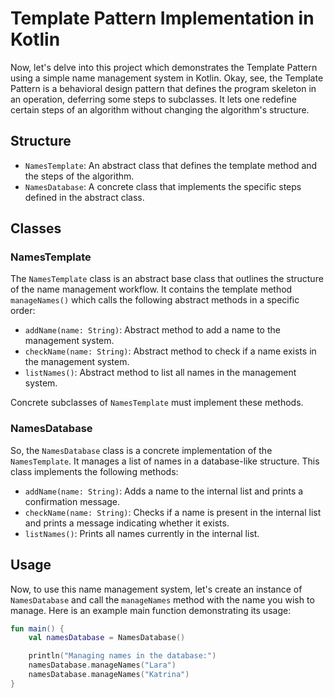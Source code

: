 # Template Pattern Implementation in Kotlin

Now, let's delve into this project which demonstrates the Template Pattern using a simple name management system in Kotlin. Okay, see, the Template Pattern is a behavioral design pattern that defines the program skeleton in an operation, deferring some steps to subclasses. It lets one redefine certain steps of an algorithm without changing the algorithm's structure.

## Structure

- `NamesTemplate`: An abstract class that defines the template method and the steps of the algorithm.
- `NamesDatabase`: A concrete class that implements the specific steps defined in the abstract class.

## Classes

### NamesTemplate

The `NamesTemplate` class is an abstract base class that outlines the structure of the name management workflow. It contains the template method `manageNames()` which calls the following abstract methods in a specific order:

- `addName(name: String)`: Abstract method to add a name to the management system.
- `checkName(name: String)`: Abstract method to check if a name exists in the management system.
- `listNames()`: Abstract method to list all names in the management system.

Concrete subclasses of `NamesTemplate` must implement these methods.

### NamesDatabase

So, the `NamesDatabase` class is a concrete implementation of the `NamesTemplate`. It manages a list of names in a database-like structure. This class implements the following methods:

- `addName(name: String)`: Adds a name to the internal list and prints a confirmation message.
- `checkName(name: String)`: Checks if a name is present in the internal list and prints a message indicating whether it exists.
- `listNames()`: Prints all names currently in the internal list.

## Usage

Now, to use this name management system, let's create an instance of `NamesDatabase` and call the `manageNames` method with the name you wish to manage. Here is an example main function demonstrating its usage:

```kotlin
fun main() {
    val namesDatabase = NamesDatabase()

    println("Managing names in the database:")
    namesDatabase.manageNames("Lara")
    namesDatabase.manageNames("Katrina")
}
